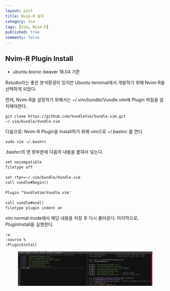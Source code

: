 ```yaml
---
layout: post
title: Nvim-R 설치
category: Vim
tags: [Vim, Nvim-R]
published: true
comments: false 
---
```


Nvim-R Plugin Install
----------------
 - ubuntu bionic-beaver 18.04 기준

Rstudio라는 좋은  분석환경이 있지만 Ubuntu terminal에서 개발하기 위해  Nvim-R을 선택하게 되었다. 

먼저,  Nvim-R을 설정하기 위해서는 ~/.vim/bundle/Vundle.vim에 Plugin 파일을 설치해야한다.

``` console
git clone https://github.com/VundleVim/Vundle.vim.git ~/.vim/bundle/Vundle.vim
```

다음으로: Nvim-R Plugin을 Install하기 위해 vim으로 ~/.bashrc 를 연다.

``` console
sudo vim ~/.bashrc
```

.bashrc의 맨 윗부분에 다음의 내용을 붙여서 넣는다.

``` vim
set nocompatible
filetype off

set rtp+=~/.vim/bundle/Vundle.vim
call vundle#begin()

Plugin "VundleVim/Vundle.vim'

call vundle#end()
filetype plugin indent on
```

vim normal mode에서 해당 내용을 저장 후 다시 불러온다.
마지막으로, PluginInstall을 실행한다.

``` vim
:w
:source %
:PluginInstall
```

<center>
<figure>
<img src="/assets/images/Vim/nvim-r-plugininstall.png" alt="views" style="width:824px; height:108px;">
</figure>
</center>

